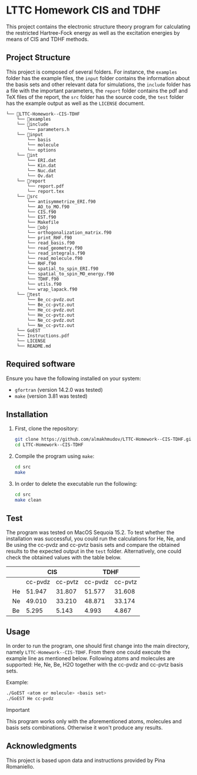 # LTTC Homework CIS and TDHF

This project contains the electronic structure theory program for calculating the restricted Hartree-Fock energy as well as the excitation energies by means of CIS and TDHF methods.

## Project Structure

This project is composed of several folders. For instance, the `examples` folder has the example files, the `input` folder contains the information about the basis sets and other relevant data for simulations, the `include` folder has a file with the important parameters, the `report` folder contains the pdf and TeX files of the report, the `src` folder has the source code, the `test` folder has the example output as well as the `LICENSE` document.

```
└── 📁LTTC-Homework--CIS-TDHF
    └── 📁examples
    └── 📁include
        └── parameters.h
    └── 📁input
        └── basis
        └── molecule
        └── options
    └── 📁int
        └── ERI.dat
        └── Kin.dat
        └── Nuc.dat
        └── Ov.dat
    └── 📁report
        └── report.pdf
        └── report.tex
    └── 📁src
        └── antisymmetrize_ERI.f90
        └── AO_to_MO.f90
        └── CIS.f90
        └── EST.f90
        └── Makefile
        └── 📁obj
        └── orthogonalization_matrix.f90
        └── print_RHF.f90
        └── read_basis.f90
        └── read_geometry.f90
        └── read_integrals.f90
        └── read_molecule.f90
        └── RHF.f90
        └── spatial_to_spin_ERI.f90
        └── spatial_to_spin_MO_energy.f90
        └── TDHF.f90
        └── utils.f90
        └── wrap_lapack.f90
    └── 📁test
        └── Be_cc-pvdz.out
        └── Be_cc-pvtz.out
        └── He_cc-pvdz.out
        └── He_cc-pvtz.out
        └── Ne_cc-pvdz.out
        └── Ne_cc-pvtz.out
    └── GoEST
    └── Instructions.pdf
    └── LICENSE
    └── README.md
```

## Required software

Ensure you have the following installed on your system:
- `gfortran` (version 14.2.0 was tested)
- `make` (version 3.81 was tested)

## Installation

1. First, clone the repository:
    ```sh
    git clone https://github.com/almakhmudov/LTTC-Homework--CIS-TDHF.git
    cd LTTC-Homework--CIS-TDHF
    ```

2. Compile the program using `make`:
    ```sh
    cd src
    make
    ```

3. In order to delete the executable run the following:
    ```sh
    cd src
    make clean
    ```

## Test

The program was tested on MacOS Sequoia 15.2. To test whether the installation was successful, you could run the calculations for He, Ne, and Be using the cc-pvdz and cc-pvtz basis sets and compare the obtained results to the expected output in the `test` folder. Alternatively, one could check the obtained values with the table below.

<table class="tg"><thead>
  <tr>
    <th class="tg-0pky"></th>
    <th class="tg-c3ow" colspan="2">CIS</th>
    <th class="tg-c3ow" colspan="2">TDHF</th>
  </tr></thead>
<tbody>
  <tr>
    <td class="tg-0pky"></td>
    <td class="tg-c3ow">cc-pvdz</td>
    <td class="tg-c3ow">cc-pvtz</td>
    <td class="tg-c3ow">cc-pvdz</td>
    <td class="tg-c3ow">cc-pvtz</td>
  </tr>
  <tr>
    <td class="tg-c3ow">&nbsp;&nbsp;He  </td>
    <td class="tg-c3ow">51.947</td>
    <td class="tg-c3ow">31.807</td>
    <td class="tg-c3ow">51.577</td>
    <td class="tg-c3ow">31.608</td>
  </tr>
  <tr>
    <td class="tg-c3ow">&nbsp;&nbsp;Ne  </td>
    <td class="tg-c3ow">49.010</td>
    <td class="tg-c3ow">33.210</td>
    <td class="tg-c3ow">48.871</td>
    <td class="tg-c3ow">33.174</td>
  </tr>
  <tr>
    <td class="tg-c3ow">&nbsp;&nbsp;Be  </td>
    <td class="tg-c3ow">5.295</td>
    <td class="tg-c3ow">5.143</td>
    <td class="tg-c3ow">4.993</td>
    <td class="tg-c3ow">4.867</td>
  </tr>
</tbody>
</table>

## Usage

In order to run the program, one should first change into the main directory, namely `LTTC-Homework--CIS-TDHF`. From there one could execute the example line as mentioned below. Following atoms and molecules are supported: He, Ne, Be, H2O together with the cc-pvdz and cc-pvtz basis sets.

Example:
```sh
./GoEST <atom or molecule> <basis set>
./GoEST He cc-pvdz
```

> [!IMPORTANT]
> This program works only with the aforementioned atoms, molecules and basis sets combinations. Otherwise it won't produce any results.

## Acknowledgments
This project is based upon data and instructions provided by Pina Romaniello.